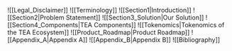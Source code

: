 ![[Legal_Disclaimer]]
![[Terminology]]
![[Section1|Introduction]]
![[Section2|Problem Statement]]
![[Section3_Solution|Our Solution]]
![[Section4_Components|TEA Components]]
![[Tokenomics|Tokenomics of the TEA Ecosystem]]
![[Product_Roadmap|Product Roadmap]]
![[Appendix_A|Appendix A]]
![[Appendix_B|Appendix B]]
![[Bibliography]]